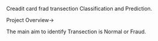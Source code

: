 Creadit card frad transection Classification and Prediction.

Project Overview->

The main aim to identify Transection is Normal or Fraud.

